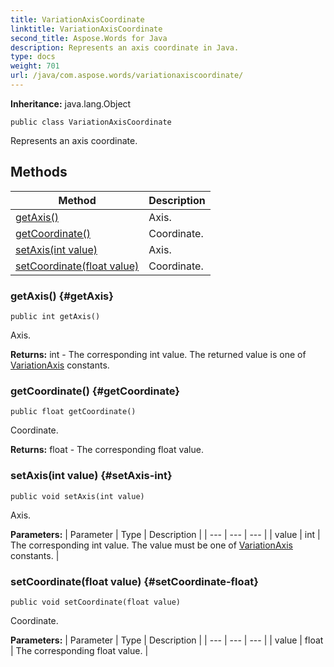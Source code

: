 ```yaml
---
title: VariationAxisCoordinate
linktitle: VariationAxisCoordinate
second_title: Aspose.Words for Java
description: Represents an axis coordinate in Java.
type: docs
weight: 701
url: /java/com.aspose.words/variationaxiscoordinate/
---
```


**Inheritance:**
java.lang.Object
```
public class VariationAxisCoordinate
```

Represents an axis coordinate.
## Methods

| Method | Description |
| --- | --- |
| [getAxis()](#getAxis) | Axis. |
| [getCoordinate()](#getCoordinate) | Coordinate. |
| [setAxis(int value)](#setAxis-int) | Axis. |
| [setCoordinate(float value)](#setCoordinate-float) | Coordinate. |
### getAxis() {#getAxis}
```
public int getAxis()
```


Axis.

**Returns:**
int - The corresponding  int  value. The returned value is one of [VariationAxis](../../com.aspose.words/variationaxis/) constants.
### getCoordinate() {#getCoordinate}
```
public float getCoordinate()
```


Coordinate.

**Returns:**
float - The corresponding  float  value.
### setAxis(int value) {#setAxis-int}
```
public void setAxis(int value)
```


Axis.

**Parameters:**
| Parameter | Type | Description |
| --- | --- | --- |
| value | int | The corresponding  int  value. The value must be one of [VariationAxis](../../com.aspose.words/variationaxis/) constants. |

### setCoordinate(float value) {#setCoordinate-float}
```
public void setCoordinate(float value)
```


Coordinate.

**Parameters:**
| Parameter | Type | Description |
| --- | --- | --- |
| value | float | The corresponding  float  value. |

